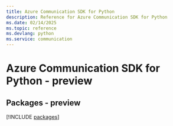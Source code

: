```yaml
---
title: Azure Communication SDK for Python
description: Reference for Azure Communication SDK for Python
ms.date: 02/14/2025
ms.topic: reference
ms.devlang: python
ms.service: communication
---
```

# Azure Communication SDK for Python - preview
## Packages - preview
[!INCLUDE [packages](communication-index.md)]